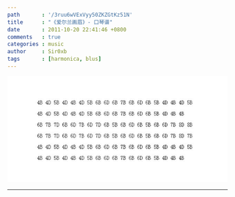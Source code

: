 ```yaml
---
path       : '/3ruu6wVExVyy50ZKZGtKz51N'
title      : "《爱尔兰画眉》- 口琴谱"
date       : 2011-10-20 22:41:46 +0800
comments   : true
categories : music
author     : Sir0xb
tags       : [harmonica, blus]
---
```


<img src="/images/2011/2011-10-20-224146.jpg" alt="爱尔兰画眉" />

***
